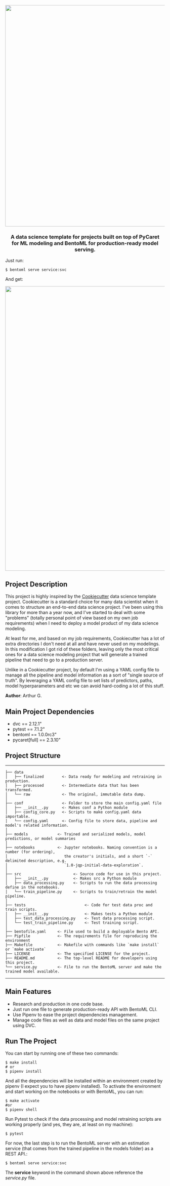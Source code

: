 <p align="center">
<img src="https://i.ibb.co/c2ZRy10/pycaret-bentoml-repo-logo.png" width="700" />
</p>

<h3 align="center">
    <b>
        A data science template for projects built on top of PyCaret <br> 
        for ML modeling and BentoML for production-ready model serving.
    </b>
</h3>

Just run:
```
$ bentoml serve service:svc
```

And get:
<p align="center">
<img src="https://i.ibb.co/HgQyfZr/bentoml-uber-fare.png" width="900" />
</p>

## Project Description
This project is highly inspired by the <a href="https://github.com/cookiecutter/cookiecutter" target="blank">Cookiecutter</a> data science template project. Cookiecutter is a standard choice for many data scientist when it comes to structure an end-to-end data science project. I've been using this library for more than a year now, and I've started to deal with some "problems" (totally personal point of view based on my own job requirements) when I need to deploy a model product of my data science modeling.

At least for me, and based on my job requirements, Cookiecutter has a lot of extra directories I don't need at all and have never used on my modelings. In this modification I got rid of these folders, leaving only the most critical ones for a data science modeling project that will generate a trained pipeline that need to go to a production server.

Unlike in a Cookiecutter project, by default I'm using a YAML config file to manage all the pipeline and model information as a sort of "single source of truth". By leveraging a YAML config file to set lists of predictors, paths, model hyperparameters and etc we can avoid hard-coding a lot of this stuff.

**Author**: Arthur G.

## Main Project Dependencies
+ dvc == 2.12.1"
+ pytest == 7.1.2"
+ bentoml == 1.0.0rc3"
+ pycaret[full] == 2.3.10"

## Project Structure
------------
    ├── data
    │   ├── finalized        <- Data ready for modeling and retraining in production.
    │   ├── processed        <- Intermediate data that has been transformed.
    │   └── raw              <- The original, immutable data dump.
    │
    ├── conf                 <- Folder to store the main config.yaml file
    │   ├── __init__.py      <- Makes conf a Python module
    │   ├── config_core.py   <- Scripts to make config.yaml data importable. 
    │   └── config.yaml      <- Config file to store data, pipeline and model's related information.
    │
    ├── models             <- Trained and serialized models, model predictions, or model summaries
    │
    ├── notebooks          <- Jupyter notebooks. Naming convention is a number (for ordering),
    │                         the creator's initials, and a short `-` delimited description, e.g.
    │                         `1.0-jqp-initial-data-exploration`.
    │
    ├── src                       <- Source code for use in this project.
    │   ├── __init__.py           <- Makes src a Python module
    │   ├── data_processing.py    <- Scripts to run the data processing define in the notebooks.
    │   └── train_pipeline.py     <- Scripts to train/retrain the model pipeline.
    │
    ├── tests                          <- Code for test data proc and train scripts.
    │   ├── __init__.py                <- Makes tests a Python module
    │   ├── test_data_processing.py    <- Test data processing script.
    │   └── test_train_pipeline.py     <- Test training script.
    │
    ├── bentofile.yaml     <- File used to build a deployable Bento API.
    ├── Pipfile            <- The requirements file for reproducing the environment
    ├── Makefile           <- Makefile with commands like `make install` or `make activate`
    ├── LICENSE            <- The specified LICENSE for the project.
    ├── README.md          <- The top-level README for developers using this project.
    └── service.py         <- File to run the BentoML server and make the trained model available.
--------

## Main Features
+ Research and production in one code base.
+ Just run one file to generate production-ready API with BentoML CLI.
+ Use Pipenv to ease the project dependencies management.
+ Manage code files as well as data and model files on the same project using DVC.

## Run The Project
You can start by running one of these two commands:
```
$ make install
# or
$ pipenv install
```

And all the dependencies will be installed within an environment created by pipenv (I expect you to have pipenv installed). To activate the environment and start working on the notebooks or with BentoML, you can run:
```
$ make activate
#or
$ pipenv shell
```

Run Pytest to check if the data processing and model retraining scripts are working properly (and yes, they are, at least on my machine):
```
$ pytest
```

For now, the last step is to run the BentoML server with an estimation service (that comes from the trained pipeline in the models folder) as a REST API.:
```
$ bentoml serve service:svc
```

The **service** keyword in the command shown above reference the *service.py* file.